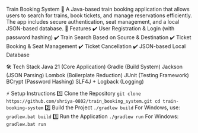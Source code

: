 Train Booking System 🚆
A Java-based train booking application that allows users to search for trains, book tickets, and manage reservations efficiently. The app includes secure authentication, seat management, and a local JSON-based database.
📌 Features
✔️ User Registration & Login (with password hashing)
✔️ Train Search Based on Source & Destination
✔️ Ticket Booking & Seat Management
✔️ Ticket Cancellation
✔️ JSON-based Local Database

🛠 Tech Stack
Java 21 (Core Application)
Gradle (Build System)
Jackson (JSON Parsing)
Lombok (Boilerplate Reduction)
JUnit (Testing Framework)
BCrypt (Password Hashing)
SLF4J + Logback (Logging)

⚡ Setup Instructions
1️⃣ Clone the Repository
``
git clone https://github.com/shriya-0802/train_booking_system.git
cd train-booking-system
``
2️⃣ Build the Project
``
./gradlew build
``
For Windows, use:
``
gradlew.bat build
``
3️⃣ Run the Application
``
./gradlew run
``
For Windows:
``
gradlew.bat run
``

